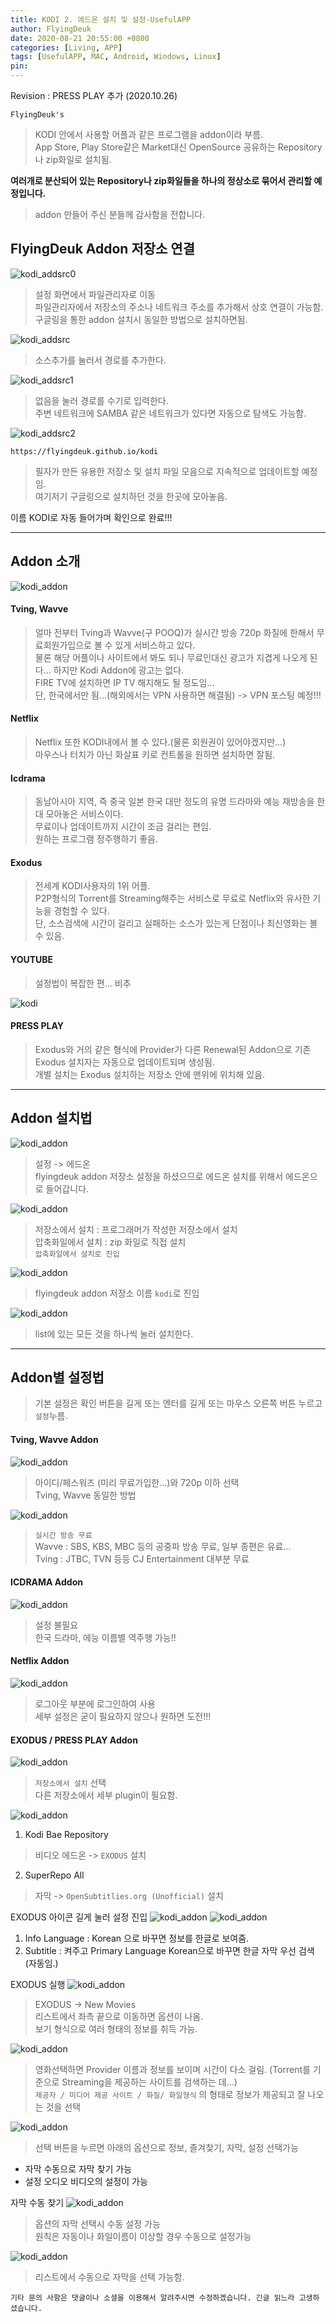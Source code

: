 ```yaml
---
title: KODI 2. 에드온 설치 및 설정-UsefulAPP
author: FlyingDeuk
date: 2020-08-21 20:55:00 +0800
categories: [Living, APP]
tags: [UsefulAPP, MAC, Android, Windows, Linux]
pin:
---
```


Revision : PRESS PLAY 추가 (2020.10.26)

`FlyingDeuk's`
> KODI 안에서 사용할 어플과 같은 프로그램을 addon이라 부름. <br>
App Store, Play Store같은 Market대신 OpenSource 공유하는 Repository나 zip화일로 설치됨. <br>

__여러개로 분산되어 있는 Repository나 zip화일들을 하나의 정상소로 묶어서 관리할 예정입니다.__
> addon 만들어 주신 분들께 감사함을 전합니다.


## FlyingDeuk Addon 저장소 연결

![kodi_addsrc0](/img/living/kodi/kodi_addsrc0.jpg)
> 설정 화면에서 파일관리자로 이동 <br>
파일관리자에서 저장소의 주소나 네트워크 주소를 추가해서 상호 연결이 가능함. <br>
구글링을 통한 addon 설치시 동일한 방법으로 설치하면됨.

![kodi_addsrc](/img/living/kodi/kodi_addsrc.jpg)
> 소스추가를 눌러서 경로를 추가한다.

![kodi_addsrc1](/img/living/kodi/kodi_addsrc1.jpg)
> 없음을 눌러 경로를 수기로 입력한다. <br>
주변 네트워크에 SAMBA 같은 네트워크가 있다면 자동으로 탐색도 가능함.

![kodi_addsrc2](/img/living/kodi/kodi_addsrc2.jpg)

`https://flyingdeuk.github.io/kodi`
> 필자가 만든 유용한 저장소 및 설치 파일 모음으로 지속적으로 업데이트할 예정임. <br>
여기저기 구글링으로 설치하던 것을 한곳에 모아놓음.

이름 KODI로 자동 들어가며 확인으로 완료!!!

----

## Addon 소개

![kodi_addon](/img/living/kodi/kodi_addon0.jpg)

#### Tving, Wavve
> 얼마 전부터 Tving과 Wavve(구 POOQ)가 실시간 방송 720p 화질에 한해서 무료회원가입으로 볼 수 있게 서비스하고 있다. <br>
물론 해당 어플이나 사이트에서 봐도 되나 무료인대신 광고가 지겹게 나오게 된다... 하지만 Kodi Addon에 광고는 없다. <br>
FIRE TV에 설치하면 IP TV 해지해도 될 정도임...<br>
단, 한국에서만 됨...(해외에서는 VPN 사용하면 해결됨) -> VPN 포스팅 예정!!!

#### Netflix
> Netflix 또한 KODI내에서 볼 수 있다.(물론 회원권이 있어야겠지만...)<br>
마우스나 터치가 아닌 화살표 키로 컨트롤을 원하면 설치하면 잘됨.

#### Icdrama
> 동남아시아 지역, 즉 중국 일본 한국 대만 정도의 유명 드라마와 예능 재방송을 한대 모아놓은 서비스이다. <br>
무료이나 업데이트까지 시간이 조금 걸리는 편임. <br>
원하는 프로그램 정주행하기 좋음.

#### Exodus
> 전세계 KODI사용자의 1위 어플.<br>
P2P형식의 Torrent를 Streaming해주는 서비스로 무료로 Netflix와 유사한 기능을 경험할 수 있다. <br>
단, 소스검색에 시간이 걸리고 실패하는 소스가 있는게 단점이나 최신영화는 볼 수 있음.

#### YOUTUBE
> 설정법이 복잡한 편... 비추

![kodi](/img/living/kodi/press.jpg)

#### PRESS PLAY
> Exodus와 거의 같은 형식에 Provider가 다른 Renewal된 Addon으로 기존 Exodus 설치자는 자동으로 업데이트되며 생성됨. <br>
개별 설치는 Exodus 설치하는 저장소 안에 맨위에 위치해 있음.

-----

## Addon 설치법
![kodi_addon](/img/living/kodi/kodi_setup_main_addon.jpg)
> 설정 -> 에드온 <br>
flyingdeuk addon 저장소 설정을 하셨으므로 에드온 설치를 위해서 에드온으로 들어갑니다.

![kodi_addon](/img/living/kodi/kodi_addon.jpg)
> 저장소에서 설치 : 프로그래머가 작성한 저장소에서 설치 <br>
압축화일에서 설치 : zip 화일로 직접 설치 <br>
`압축화일에서 설치로 진입`

![kodi_addon](/img/living/kodi/kodi_flyingdeuk1.jpg)
> flyingdeuk addon 저장소 이름 `kodi`로 진입

![kodi_addon](/img/living/kodi/kodi_flyingdeuk.jpg)
> list에 있는 모든 것을 하나씩 눌러 설치한다.

----

## Addon별 설정법
> 기본 설정은 확인 버튼을 길게 또는 엔터를 길게 또는 마우스 오른쪽 버튼 누르고 `설정`누름.

#### Tving, Wavve Addon
![kodi_addon](/img/living/kodi/tving_set.jpg)
> 아이디/페스워즈 (미리 무료가입한...)와 720p 이하 선택 <br>
Tving, Wavve 동일한 방법

![kodi_addon](/img/living/kodi/kodi_tving1.jpg)
> `실시간 방송 무료` <br>
Wavve : SBS, KBS, MBC 등의 공중파 방송 무료, 일부 종편은 유료... <br>
Tving : JTBC, TVN 등등 CJ Entertainment 대부분 무료

#### ICDRAMA Addon
![kodi_addon](/img/living/kodi/icdrama_set.jpg)
> 설정 불필요 <br>
한국 드라마, 에능 이름별 역주행 가능!!

#### Netflix Addon
![kodi_addon](/img/living/kodi/netflix_set.jpg)
> 로그아웃 부분에 로그인하여 사용 <br>
세부 설정은 굳이 필요하지 않으나 원하면 도전!!!

#### EXODUS / PRESS PLAY Addon
![kodi_addon](/img/living/kodi/kodi_addon.jpg)
> `저장소에서 설치` 선택 <br>
다른 저장소에서 세부 plugin이 필요함.

![kodi_addon](/img/living/kodi/kodi_repo.jpg)
1. Kodi Bae Repository
> 비디오 에드온 -> `EXODUS` 설치

2. SuperRepo All
> 자막 -> `OpenSubtitlies.org (Unofficial)` 설치

EXODUS 아이콘 길게 눌러 설정 진입
![kodi_addon](/img/living/kodi/kodi_exodus_st1.jpg)
![kodi_addon](/img/living/kodi/kodi_exodus_st.jpg)

1. Info Language : Korean 으로 바꾸면 정보를 한글로 보여줌.
2. Subtitle : 켜주고 Primary Language Korean으로 바꾸면 한글 자막 우선 검색 (자동임.)

EXODUS 실행
![kodi_addon](/img/living/kodi/kodi_exodus3.jpg)
> EXODUS -> New Movies <br>
리스트에서 좌측 끝으로 이동하면 옵션이 나옴. <br>
보기 형식으로 여러 형태의 정보를 취득 가능.

![kodi_addon](/img/living/kodi/kodi_exodus2.jpg)
> 영화선택하면 Provider 이름과 정보를 보이며 시간이 다소 걸림. (Torrent를 기준으로 Streaming을 제공하는 사이트를 검색하는 데...) <br>
`제공자 / 미디어 제공 사이트 / 화질/ 화일형식` 의 형태로 정보가 제공되고 잘 나오는 것을 선택


![kodi_addon](/img/living/kodi/kodi_exodus1.jpg)
> 선택 버튼을 누르면 아래의 옵션으로 정보, 즐겨찿기, 자막, 설정 선택가능
* 자막 수동으로 자막 찾기 가능
* 설정 오디오 비디오의 설정이 가능

자막 수동 찾기
![kodi_addon](/img/living/kodi/kodi_subtitle2.jpg)
> 옵션의 자막 선택시 수동 설정 가능 <br>
원칙은 자동이나 화일이름이 이상할 경우 수동으로 설정가능


![kodi_addon](/img/living/kodi/kodi_subtitle.jpg)
> 리스트에서 수동으로 자막을 선택 가능함.

`기타 문의 사항은 댓글이나 소셜을 이용해서 알려주시면 수정하겠습니다.
긴글 읽느라 고생하셨습니다.`
